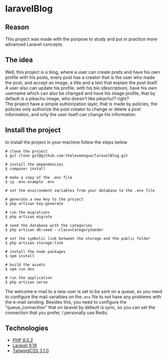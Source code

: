 # laravelBlog

## Reason

This project was made with the purpose to study and put in practice more advanced Laravel concepts.

## The idea

Well, this project is a blog, where a user can create posts and have his own profile with his posts,
every post has a creator that is the user who made the post, and accept an image, a title and a text that explain
the post itself.
<br>
A user also can update his profile, with his bio (description), have his own username which can also be changed
and have his image profile, that by default is a pikachu image, who doesn't like pikachu!? right?
<br>
The project have a simple authorization layer, that is made by policies, the policies only authorize the post
creator to change or delete a post information, and only the user itself can change his information.

## Install the project

to install the project in your machine follow the steps below

```
# clone the project
$ git clone git@github.com:thalesmengue/laravelBlog.git

# install the dependencies
$ composer install

# make a copy of the .env file
$ cp .env.example .env

# set the environment variables from your database to the .env file

# generate a new key to the project
$ php artisan key:generate

# run the migrations
$ php artisan migrate

# seed the database with the categories
$ php artisan db:seed --class=CategorySeeder

# set the symbolic link between the storage and the public folder
$ php artisan storage:link

# install the node packages
$ npm install

# build the assets
$ npm run dev

# run the application
$ php artisan serve
```

The welcome e-mail to a new user is set to be sent on a queue, so you need to configure the
mail variables on the```.env``` file to not have any problems with the e-mail sending. Besides this, you need 
to configure the "queue_connection" that on laravel by default is sync, so you can set the connection that you prefer, 
I personally use Redis.

## Technologies
- [PHP 8.0.2](https://www.php.net/docs.php)
- [Laravel 9.19](https://laravel.com/docs/9.x)
- [TailwindCSS 3.1.0](https://tailwindcss.com/docs/installation)
